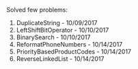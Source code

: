 Solved few problems:

1) DuplicateString - 10/09/2017
2) LeftShiftBitOperator - 10/10/2017
3) BinarySearch - 10/10/2017
4) ReformatPhoneNumbers - 10/14/2017
5) PriorityBasedProductCodes - 10/14/2017
6) ReverseLinkedList - 10/14/2017
